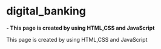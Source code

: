 # digital_banking

**- This page is created by using HTML,CSS and JavaScript**

This page is created by using HTML,CSS and JavaScript



